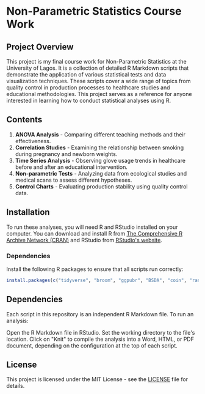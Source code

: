 # Non-Parametric Statistics Course Work

## Project Overview
This project is my final course work for Non-Parametric Statistics at the University of Lagos. It is a collection of detailed R Markdown scripts that demonstrate the application of various statistical tests and data visualization techniques. These scripts cover a wide range of topics from quality control in production processes to healthcare studies and educational methodologies. This project serves as a reference for anyone interested in learning how to conduct statistical analyses using R.

## Contents
1. **ANOVA Analysis** - Comparing different teaching methods and their effectiveness.
2. **Correlation Studies** - Examining the relationship between smoking during pregnancy and newborn weights.
3. **Time Series Analysis** - Observing glove usage trends in healthcare before and after an educational intervention.
4. **Non-parametric Tests** - Analyzing data from ecological studies and medical scans to assess different hypotheses.
5. **Control Charts** - Evaluating production stability using quality control data.

## Installation
To run these analyses, you will need R and RStudio installed on your computer. You can download and install R from [The Comprehensive R Archive Network (CRAN)](https://cran.r-project.org/) and RStudio from [RStudio's website](https://www.rstudio.com/products/rstudio/download/).

### Dependencies
Install the following R packages to ensure that all scripts run correctly:
```R
install.packages(c("tidyverse", "broom", "ggpubr", "BSDA", "coin", "randtests", "knitr"))
```
## Dependencies
Each script in this repository is an independent R Markdown file. To run an analysis:

Open the R Markdown file in RStudio.
Set the working directory to the file's location.
Click on "Knit" to compile the analysis into a Word, HTML, or PDF document, depending on the configuration at the top of each script.


## License
This project is licensed under the MIT License - see the [LICENSE](LICENSE) file for details.


